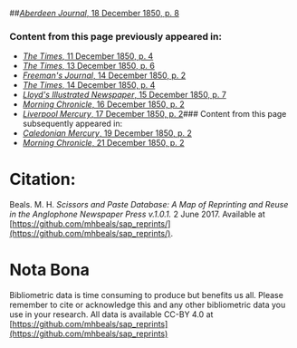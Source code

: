 ##[*Aberdeen Journal*, 18 December 1850, p. 8](https://mhbeals.github.io/sap_html/Aberdeen-Journal/Aberdeen-Journal-18-December-1850-p-8)

### Content from this page previously appeared in:
+ [*The Times*, 11 December 1850, p. 4](https://mhbeals.github.io/sap_html/The-Times/The-Times-11-December-1850-p-4)
+ [*The Times*, 13 December 1850, p. 6](https://mhbeals.github.io/sap_html/The-Times/The-Times-13-December-1850-p-6)
+ [*Freeman's Journal*, 14 December 1850, p. 2](https://mhbeals.github.io/sap_html/Freeman's-Journal/Freeman's-Journal-14-December-1850-p-2)
+ [*The Times*, 14 December 1850, p. 4](https://mhbeals.github.io/sap_html/The-Times/The-Times-14-December-1850-p-4)
+ [*Lloyd's Illustrated Newspaper*, 15 December 1850, p. 7](https://mhbeals.github.io/sap_html/Lloyd's-Illustrated-Newspaper/Lloyd's-Illustrated-Newspaper-15-December-1850-p-7)
+ [*Morning Chronicle*, 16 December 1850, p. 2](https://mhbeals.github.io/sap_html/Morning-Chronicle/Morning-Chronicle-16-December-1850-p-2)
+ [*Liverpool Mercury*, 17 December 1850, p. 2](https://mhbeals.github.io/sap_html/Liverpool-Mercury/Liverpool-Mercury-17-December-1850-p-2)### Content from this page subsequently appeared in:
+ [*Caledonian Mercury*, 19 December 1850, p. 2](https://mhbeals.github.io/sap_html/Caledonian-Mercury/Caledonian-Mercury-19-December-1850-p-2)
+ [*Morning Chronicle*, 21 December 1850, p. 2](https://mhbeals.github.io/sap_html/Morning-Chronicle/Morning-Chronicle-21-December-1850-p-2)
                    
# Citation: 

Beals. M. H. *Scissors and Paste Database: A Map of Reprinting and Reuse in the Anglophone Newspaper Press v.1.0.1.* 2 June 2017. Available at [https://github.com/mhbeals/sap_reprints/](https://github.com/mhbeals/sap_reprints/). 
                    
# Nota Bona

Bibliometric data is time consuming to produce but benefits us all. Please remember to cite or acknowledge this and any other bibliometric data you use in your research. All data is available CC-BY 4.0 at [https://github.com/mhbeals/sap_reprints](https://github.com/mhbeals/sap_reprints)